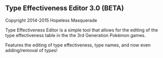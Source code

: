 Type Effectiveness Editor 3.0 (BETA)
------------------------------------
Copyright 2014-2015 Hopeless Masquerade

Type Effectiveness Editor is a simple tool that allows for the editing of the type effectiveness table in the the 3rd Generation Pokémon games.

Features the editing of type effectiveness, type names, and now even adding/removal of types!